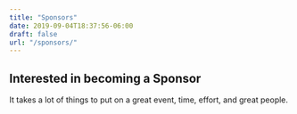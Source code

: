 ```yaml
---
title: "Sponsors"
date: 2019-09-04T18:37:56-06:00
draft: false
url: "/sponsors/"
---
```



## Interested in becoming a Sponsor

It takes a lot of things to put on a great event, time, effort, and great people.
